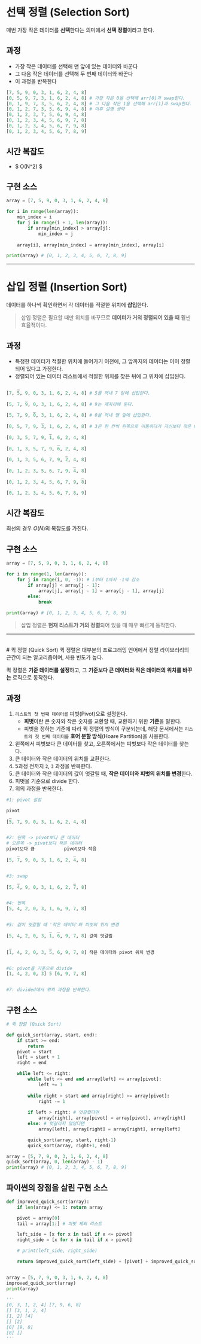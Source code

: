 # 선택 정렬 (Selection Sort)

매번 가장 작은 데이터를 **선택**한다는 의미에서 **선택 정렬**이라고 한다.

## 과정
- 가장 작은 데이터를 선택해 맨 앞에 있는 데이터와 바꾼다
- 그 다음 작은 데이터를 선택해 두 번째 데이터와 바꾼다
- 이 과정을 반복한다

```py
[7, 5, 9, 0, 3, 1, 6, 2, 4, 8]
[0, 5, 9, 7, 3, 1, 6, 2, 4, 8] # 가장 작은 0을 선택해 arr[0]과 swap한다.
[0, 1, 9, 7, 3, 5, 6, 2, 4, 8] # 그 다음 작은 1을 선택해 arr[1]과 swap한다.
[0, 1, 2, 7, 3, 5, 6, 9, 4, 8] # 이후 설명 생략
[0, 1, 2, 3, 7, 5, 6, 9, 4, 8]
[0, 1, 2, 3, 4, 5, 6, 9, 7, 8]
[0, 1, 2, 3, 4, 5, 6, 7, 9, 8]
[0, 1, 2, 3, 4, 5, 6, 7, 8, 9]
```

## 시간 복잡도
  - $ O(N^2) $

## 구현 소스
```py
array = [7, 5, 9, 0, 3, 1, 6, 2, 4, 8]

for i in range(len(array)):
	min_index = i
	for j in range(i + 1, len(array)):
		if array[min_index] > array[j]:
			min_index = j
		
	array[i], array[min_index] = array[min_index], array[i]

print(array) # [0, 1, 2, 3, 4, 5, 6, 7, 8, 9]
```

----

# 삽입 정렬 (Insertion Sort)
데이터를 하나씩 확인하면서 각 데이터를 적절한 위치에 **삽입**한다.
> 삽입 정렬은 필요할 때만 위치를 바꾸므로 **데이터가 거의 정렬되어 있을 때** 훨씬 효율적이다.
## 과정
- 특정한 데이터가 적절한 위치에 들어가기 이전에, 그 앞까지의 데이터는 이미 정렬되어 있다고 가정한다.
- 정렬되어 있는 데이터 리스트에서 적절한 위치를 찾은 뒤에 그 위치에 삽입된다.
  
```py
    _
[7, 5, 9, 0, 3, 1, 6, 2, 4, 8] # 5를 꺼내 7 앞에 삽입한다.
       _
[5, 7, 9, 0, 3, 1, 6, 2, 4, 8] # 9는 제자리에 둔다.
          _
[5, 7, 9, 0, 3, 1, 6, 2, 4, 8] # 0을 꺼내 맨 앞에 삽입한다.
             _
[0, 5, 7, 9, 3, 1, 6, 2, 4, 8] # 3은 한 칸씩 왼쪽으로 이동하다가 자신보다 작은 0을 만났을 때 그 위치에 삽입된다.
                _                
[0, 3, 5, 7, 9, 1, 6, 2, 4, 8]
                   _ 
[0, 1, 3, 5, 7, 9, 6, 2, 4, 8]
                      _
[0, 1, 3, 5, 6, 7, 9, 2, 4, 8]
                         _
[0, 1, 2, 3, 5, 6, 7, 9, 4, 8]
                            _
[0, 1, 2, 3, 4, 5, 6, 7, 9, 8]

[0, 1, 2, 3, 4, 5, 6, 7, 8, 9]
```

## 시간 복잡도
최선의 경우 $O(N)$의 복잡도를 가진다.

## 구현 소스
```py
array = [7, 5, 9, 0, 3, 1, 6, 2, 4, 8]

for i in range(1, len(array)):
	for j in range(i, 0, -1): # i부터 1까지 -1씩 감소
		if array[j] < array[j - 1]:
			array[j], array[j - 1] = array[j - 1], array[j]
		else:
			break
		
print(array) # [0, 1, 2, 3, 4, 5, 6, 7, 8, 9]
```

> 삽입 정렬은 **현재 리스트가 거의 정렬**되어 있을 때 매우 빠르게 동작한다.

----

<br/>
# 퀵 정렬 (Quick Sort)
퀵 정렬은 대부분의 프로그래밍 언어에서 정렬 라이브러리의 근간이 되는 알고리즘이며, 사용 빈도가 높다.

퀵 정렬은 **기준 데이터를 설정**하고, 그 **기준보다 큰 데이터와 작은 데이터의 위치를 바꾸는** 로직으로 동작한다.

## 과정
1. `리스트의 첫 번째 데이터를` 피벗(Pivot)으로 설정한다.
     - **피벗**이란 큰 숫자와 작은 숫자를 교환할 때, 교환하기 위한 **기준**을 말한다.
     - 피벗을 정하는 기준에 따라 퀵 정렬의 방식이 구분되는데, 해당 문서에서는 `리스트의 첫 번째 데이터를` **호어 분할 방식**(Hoare Partition)을 사용한다.
2. 왼쪽에서 피벗보다 큰 데이터를 찾고, 오른쪽에서는 피벗보다 작은 데이터를 찾는다.
3. 큰 데이터와 작은 데이터의 위치를 교환한다.
4. 5과정 전까지 `2`, `3` 과정을 반복한다.
5. 큰 데이터와 작은 데이터의 값이 엇갈릴 때, **작은 데이터와 피벗의 위치를 변경**한다.
6. 피벗을 기준으로 divide 한다.
7. 위의 과정을 반복한다.

```py
#1: pivot 설정

pivot
 _               
[5, 7, 9, 0, 3, 1, 6, 2, 4, 8]


#2: 왼쪽 -> pivot보다 큰 데이터
# 오른쪽 -> pivot보다 작은 데이터
pivot보다 큼           pivot보다 작음
    _                    _
[5, 7, 9, 0, 3, 1, 6, 2, 4, 8]


#3: swap
    _                    _
[5, 4, 9, 0, 3, 1, 6, 2, 7, 8]


#4: 반복
[5, 4, 2, 0, 3, 1, 6, 9, 7, 8]


#5: 값이 엇갈릴 때 '작은 데이터'와 피벗의 위치 변경
                _  _
[5, 4, 2, 0, 3, 1, 6, 9, 7, 8] 값이 엇갈림

 _              _
[1, 4, 2, 0, 3, 5, 6, 9, 7, 8] 작은 데이터와 pivot 위치 변경


#6: pivot을 기준으로 divide
[1, 4, 2, 0, 3] 5 [6, 9, 7, 8]


#7: divided에서 위의 과정을 반복한다.
```

## 구현 소스
```py
# 퀵 정렬 (Quick Sort)

def quick_sort(array, start, end):
	if start >= end:
		return
	pivot = start
	left = start + 1
	right = end

	while left <= right:
		while left <= end and array[left] <= array[pivot]:
			left += 1
		
		while right > start and array[right] >= array[pivot]:
			right -= 1
		
		if left > right: # 엇갈렸다면
			array[right], array[pivot] = array[pivot], array[right]
		else: # 엇갈리지 않았다면
			array[left], array[right] = array[right], array[left]

		quick_sort(array, start, right-1)
		quick_sort(array, right+1, end)

array = [5, 7, 9, 0, 3, 1, 6, 2, 4, 8]
quick_sort(array, 0, len(array) - 1)
print(array) # [0, 1, 2, 3, 4, 5, 6, 7, 8, 9]
```

## 파이썬의 장점을 살린 구현 소스
```py
def improved_quick_sort(array):
    if len(array) <= 1: return array

    pivot = array[0]
    tail = array[1:] # 피벗 제외 리스트

    left_side = [x for x in tail if x <= pivot]
    right_side = [x for x in tail if x > pivot]

	# print(left_side, right_side)

    return improved_quick_sort(left_side) + [pivot] + improved_quick_sort(right_side)


array = [5, 7, 9, 0, 3, 1, 6, 2, 4, 8]
improved_quick_sort(array)
print(array)

'''
[0, 3, 1, 2, 4] [7, 9, 6, 8]
[] [3, 1, 2, 4]
[1, 2] [4]
[] [2]
[6] [9, 8]
[8] []
'''
```
